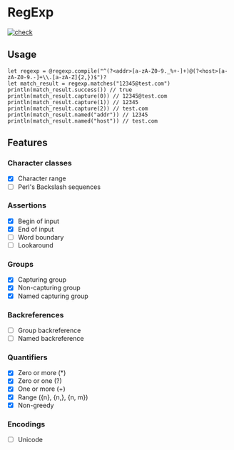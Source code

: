 # RegExp
[![check](https://github.com/yj-qin/regexp/actions/workflows/check.yml/badge.svg)](https://github.com/yj-qin/regexp/actions/workflows/check.yml)

## Usage

```
let regexp = @regexp.compile("^(?<addr>[a-zA-Z0-9._%+-]+)@(?<host>[a-zA-Z0-9.-]+\\.[a-zA-Z]{2,})$")?
let match_result = regexp.matches("12345@test.com")
println(match_result.success()) // true
println(match_result.capture(0)) // 12345@test.com
println(match_result.capture(1)) // 12345
println(match_result.capture(2)) // test.com
println(match_result.named("addr")) // 12345
println(match_result.named("host")) // test.com
```

## Features

### Character classes

- [x] Character range
- [ ] Perl's Backslash sequences

### Assertions

- [x] Begin of input
- [x] End of input
- [ ] Word boundary
- [ ] Lookaround

### Groups

- [x] Capturing group
- [x] Non-capturing group
- [x] Named capturing group

### Backreferences

- [ ] Group backreference
- [ ] Named backreference

### Quantifiers

- [x] Zero or more (\*)
- [x] Zero or one (?)
- [x] One or more (+)
- [x] Range ({n}, {n,}, {n, m})
- [x] Non-greedy

### Encodings

- [ ] Unicode
